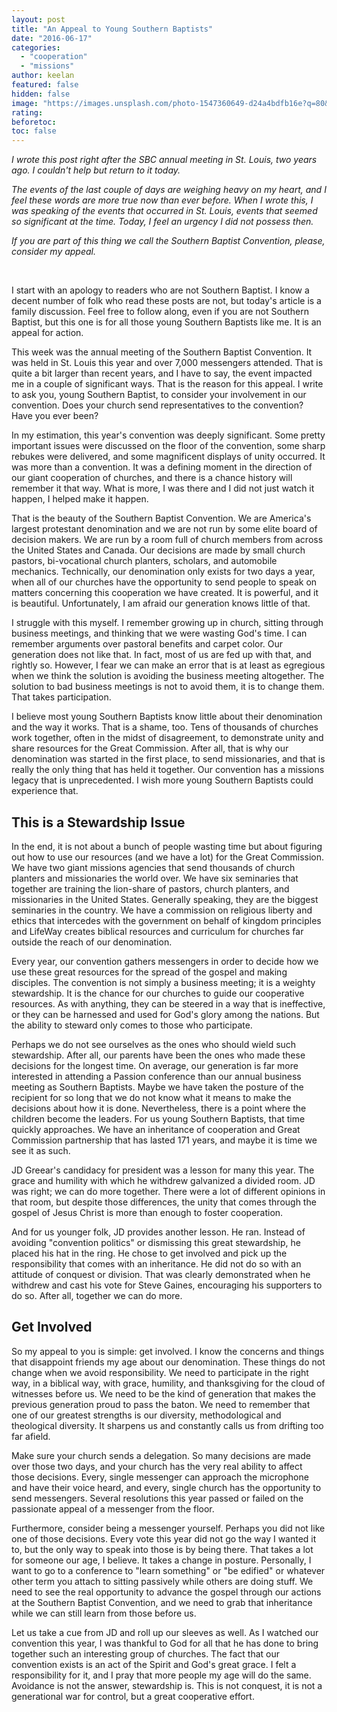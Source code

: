 ```yaml
---
layout: post
title: "An Appeal to Young Southern Baptists"
date: "2016-06-17"
categories: 
  - "cooperation"
  - "missions"
author: keelan
featured: false
hidden: false
image: "https://images.unsplash.com/photo-1547360649-d24a4bdfb16e?q=80&w=2070&auto=format&fit=crop&ixlib=rb-4.0.3&ixid=M3wxMjA3fDB8MHxwaG90by1wYWdlfHx8fGVufDB8fHx8fA%3D%3D"
rating:
beforetoc:
toc: false
---
```


_I wrote this post right after the SBC annual meeting in St. Louis, two years ago. I couldn't help but return to it today._

_The events of the last couple of days are weighing heavy on my heart, and I feel these words are more true now than ever before. When I wrote this, I was speaking of the events that occurred in St. Louis, events that seemed so significant at the time. Today, I feel an urgency I did not possess then._

_If you are part of this thing we call the Southern Baptist Convention, please, consider my appeal._

 

I start with an apology to readers who are not Southern Baptist. I know a decent number of folk who read these posts are not, but today's article is a family discussion. Feel free to follow along, even if you are not Southern Baptist, but this one is for all those young Southern Baptists like me. It is an appeal for action.

This week was the annual meeting of the Southern Baptist Convention. It was held in St. Louis this year and over 7,000 messengers attended. That is quite a bit larger than recent years, and I have to say, the event impacted me in a couple of significant ways. That is the reason for this appeal. I write to ask you, young Southern Baptist, to consider your involvement in our convention. Does your church send representatives to the convention? Have you ever been?

In my estimation, this year's convention was deeply significant. Some pretty important issues were discussed on the floor of the convention, some sharp rebukes were delivered, and some magnificent displays of unity occurred. It was more than a convention. It was a defining moment in the direction of our giant cooperation of churches, and there is a chance history will remember it that way. What is more, I was there and I did not just watch it happen, I helped make it happen.

That is the beauty of the Southern Baptist Convention. We are America's largest protestant denomination and we are not run by some elite board of decision makers. We are run by a room full of church members from across the United States and Canada. Our decisions are made by small church pastors, bi-vocational church planters, scholars, and automobile mechanics. Technically, our denomination only exists for two days a year, when all of our churches have the opportunity to send people to speak on matters concerning this cooperation we have created. It is powerful, and it is beautiful. Unfortunately, I am afraid our generation knows little of that.

I struggle with this myself. I remember growing up in church, sitting through business meetings, and thinking that we were wasting God's time. I can remember arguments over pastoral benefits and carpet color. Our generation does not like that. In fact, most of us are fed up with that, and rightly so. However, I fear we can make an error that is at least as egregious when we think the solution is avoiding the business meeting altogether. The solution to bad business meetings is not to avoid them, it is to change them. That takes participation.

I believe most young Southern Baptists know little about their denomination and the way it works. That is a shame, too. Tens of thousands of churches work together, often in the midst of disagreement, to demonstrate unity and share resources for the Great Commission. After all, that is why our denomination was started in the first place, to send missionaries, and that is really the only thing that has held it together. Our convention has a missions legacy that is unprecedented. I wish more young Southern Baptists could experience that.

## **This is a Stewardship Issue**

In the end, it is not about a bunch of people wasting time but about figuring out how to use our resources (and we have a lot) for the Great Commission. We have two giant missions agencies that send thousands of church planters and missionaries the world over. We have six seminaries that together are training the lion-share of pastors, church planters, and missionaries in the United States. Generally speaking, they are the biggest seminaries in the country. We have a commission on religious liberty and ethics that intercedes with the government on behalf of kingdom principles and LifeWay creates biblical resources and curriculum for churches far outside the reach of our denomination.

Every year, our convention gathers messengers in order to decide how we use these great resources for the spread of the gospel and making disciples. The convention is not simply a business meeting; it is a weighty stewardship. It is the chance for our churches to guide our cooperative resources. As with anything, they can be steered in a way that is ineffective, or they can be harnessed and used for God's glory among the nations. But the ability to steward only comes to those who participate.

Perhaps we do not see ourselves as the ones who should wield such stewardship. After all, our parents have been the ones who made these decisions for the longest time. On average, our generation is far more interested in attending a Passion conference than our annual business meeting as Southern Baptists. Maybe we have taken the posture of the recipient for so long that we do not know what it means to make the decisions about how it is done. Nevertheless, there is a point where the children become the leaders. For us young Southern Baptists, that time quickly approaches. We have an inheritance of cooperation and Great Commission partnership that has lasted 171 years, and maybe it is time we see it as such.

JD Greear's candidacy for president was a lesson for many this year. The grace and humility with which he withdrew galvanized a divided room. JD was right; we can do more together. There were a lot of different opinions in that room, but despite those differences, the unity that comes through the gospel of Jesus Christ is more than enough to foster cooperation.

And for us younger folk, JD provides another lesson. He ran. Instead of avoiding "convention politics" or dismissing this great stewardship, he placed his hat in the ring. He chose to get involved and pick up the responsibility that comes with an inheritance. He did not do so with an attitude of conquest or division. That was clearly demonstrated when he withdrew and cast his vote for Steve Gaines, encouraging his supporters to do so. After all, together we can do more.

## **Get Involved**

So my appeal to you is simple: get involved. I know the concerns and things that disappoint friends my age about our denomination. These things do not change when we avoid responsibility. We need to participate in the right way, in a biblical way, with grace, humility, and thanksgiving for the cloud of witnesses before us. We need to be the kind of generation that makes the previous generation proud to pass the baton. We need to remember that one of our greatest strengths is our diversity, methodological and theological diversity. It sharpens us and constantly calls us from drifting too far afield.

Make sure your church sends a delegation. So many decisions are made over those two days, and your church has the very real ability to affect those decisions. Every, single messenger can approach the microphone and have their voice heard, and every, single church has the opportunity to send messengers. Several resolutions this year passed or failed on the passionate appeal of a messenger from the floor.

Furthermore, consider being a messenger yourself. Perhaps you did not like one of those decisions. Every vote this year did not go the way I wanted it to, but the only way to speak into those is by being there. That takes a lot for someone our age, I believe. It takes a change in posture. Personally, I want to go to a conference to "learn something" or "be edified" or whatever other term you attach to sitting passively while others are doing stuff. We need to see the real opportunity to advance the gospel through our actions at the Southern Baptist Convention, and we need to grab that inheritance while we can still learn from those before us.

Let us take a cue from JD and roll up our sleeves as well. As I watched our convention this year, I was thankful to God for all that he has done to bring together such an interesting group of churches. The fact that our convention exists is an act of the Spirit and God's great grace. I felt a responsibility for it, and I pray that more people my age will do the same. Avoidance is not the answer, stewardship is. This is not conquest, it is not a generational war for control, but a great cooperative effort.
